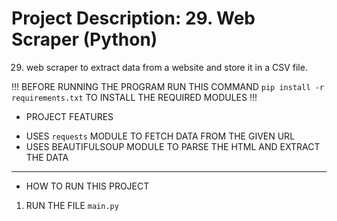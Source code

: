 # Project Description: 29. Web Scraper (Python)

29. web scraper to extract data from a website and store it in a CSV file.

!!! BEFORE RUNNING THE PROGRAM RUN THIS COMMAND `pip install -r requirements.txt` TO INSTALL THE REQUIRED MODULES !!!

- PROJECT FEATURES

* USES `requests` MODULE TO FETCH DATA FROM THE GIVEN URL
* USES BEAUTIFULSOUP MODULE TO PARSE THE HTML AND EXTRACT THE DATA

---

- HOW TO RUN THIS PROJECT

1. RUN THE FILE `main.py`
